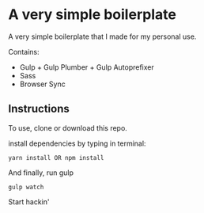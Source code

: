 # A very simple boilerplate

A very simple boilerplate that I made for my personal use.

Contains:

- Gulp + Gulp Plumber + Gulp Autoprefixer
- Sass 
- Browser Sync

## Instructions

To use, clone or download this repo.

install dependencies by typing in terminal:

```
yarn install OR npm install

```

And finally, run gulp

```
gulp watch
```

Start hackin'

